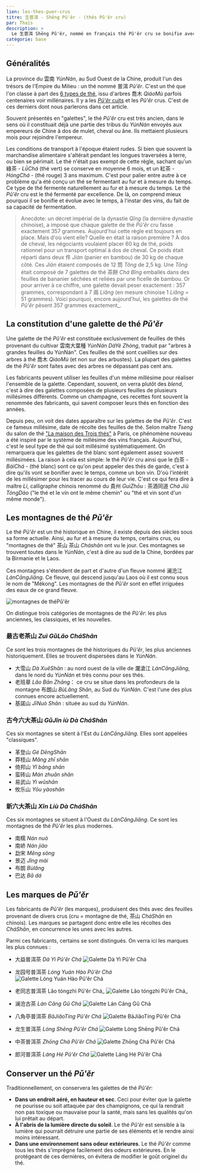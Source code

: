 ```yaml
---
lien: les-thes-puer-crus
titre: 生普洱 - Shēng Pǔ'ěr - (thés Pǔ'ěr cru) 
par: Thaïs
description: >
  Le 生普洱 Shēng Pǔ'ěr, nommé en français thé Pǔ'ěr cru se bonifie avec le temps, il est celui qui se rapproche le plus de l'esprit d'un vin, notamment grâce au fait qu'il soit désormais millésimé. 
catégorie: base
---
```


## Généralités

La province du 雲南 _YúnNán_, au Sud Ouest de la Chine, produit l'un des trésors de l'Empire du Milieu : un thé nommé 普洱 _Pǔ'ěr_. C'est un thé que l'on classe à part des [6 types de thé](/ressources/les-types-de-thes), issu d'arbres 喬木 _QiáoMù_ parfois centenaires voir millénaires. Il y a les [_Pǔ'ěr_ cuits](/ressources/les-thes-puer-cuits) et les _Pǔ'ěr_ crus. C'est de ces derniers dont nous parlerons dans cet article. 

Souvent présentés en "galettes", le thé _Pǔ'ěr_ cru est très ancien, dans le sens où il constituait déjà une partie des tribus du _YúnNán_ envoyés aux empereurs de Chine à dos de mulet, cheval ou âne. Ils mettaient plusieurs mois pour rejoindre l'empereur. 

Les conditions de transport à l'époque étaient rudes. Si bien que souvent la marchandise alimentaire s'altérait pendant les longues traversées à terre, ou bien se périmait. Le thé n'était pas exempt de cette règle, sachant qu'un 綠茶 - _LǜChá_ (thé vert) se conserve en moyenne 6 mois, et un 紅茶 - _HóngChá_ - (thé rouge) 3 ans maximum. C'est pour palier entre autre à ce problème qu'a été conçu un thé se fermentant au fur et à mesure du temps. Ce type de thé fermente naturellement au fur et à mesure du temps. 
Le thé _Pǔ'ěr_ cru est le thé fermenté par excellence. De là, on comprend mieux pourquoi il se bonifie et évolue avec le temps, à l'instar des vins, du fait de sa capacité de fermentation. 

> Anecdote: un décret impérial de la dynastie _Qīng_ (la dernière dynastie chinoise), a imposé que chaque galette de thé _Pǔ'ěr_ cru fasse exactement 357 grammes. 
> Aujourd'hui cette règle est toujours en place. Mais d'où vient elle? Quelle en était la raison première ?
> À dos de cheval, les négociants voulaient placer 60 kg de thé, poids rationnel pour un transport optimal à dos de cheval. Ce poids était réparti dans deux 件 _Jiàn_ (panier en bambou) de 30 kg de chaque côté. Ces _Jiàn_ étaient composés de 12 筒 _Tǒng_ de 2,5 kg. Une _Tǒng_ était composé de 7 galettes de thé 茶餅 _Chá Bǐng_ emballés dans des feuilles de bananier séchées et reliées par une ficelle de bambou.
> Or pour arriver à ce chiffre, une galette devait peser exactement : 357 grammes, correspondant à 7 兩 _Liǎng_ (en mesure chinoise 1 _Liǎng_ = 51 grammes). 
> Voici pourquoi, encore aujourd'hui, les galettes de thé _Pǔ'ěr_ pèsent 357 grammes exactement_.

## La constitution d'une galette de thé _Pǔ'ěr_

Une galette de thé _Pǔ'ěr_ est constituée exclusivement de feuilles de thés provenant du cultivar 雲南大葉種 _YúnNán DàYè Zhòng_, traduit par "arbres à grandes feuilles du YúnNán". Ces feuilles de thé sont cueillies sur des arbres à thé 喬木 _QiáoMù_ (et non sur des arbustes). La plupart des galettes de thé _Pǔ'ěr_ sont faites avec des arbres ne dépassant pas cent ans. 

Les fabricants peuvent utiliser les feuilles d'un même millésime pour réaliser l'ensemble de la galette. Cependant, souvent, on verra plutôt des _blend_, c'est à dire des galettes composées de plusieurs feuilles de plusieurs millésimes différents. Comme un champagne, ces recettes font souvent la renommée des fabricants, qui savent composer leurs thés en fonction des années. 

Depuis peu, on voit des dates apparaître sur les galettes de thé _Pǔ'ěr_. C'est ce fameux millésime, date de récolte des feuilles de thé. Selon maître _Tseng_ du salon de thé ["La maison des Trois thés"](https://www.facebook.com/lamaisondestroisthes/) à Paris, ce phénomène nouveau a été inspiré par le système de millésime des vins français. Aujourd'hui, c'est le seul type de thé qui soit millésimé systématiquement. On remarquera que les galettes de thé blanc sont également assez souvent millésimées. 
La raison à cela est simple: le thé _Pǔ'ěr_ cru ainsi que le 白茶 - _BáiChá_ - (thé blanc) sont ce qu'on peut appeler des thés de garde, c'est à dire qu'ils vont se bonifier avec le temps, comme un bon vin. D'où l'intérêt de les millésimer pour les tracer au cours de leur vie. C'est ce qui fera dire à maître _Li_, calligraphe chinois renommé du 貴州 _GuìZhōu_ : 茶酒同道
_Chá Jiǔ TóngDào_ ("le thé et le vin ont le même chemin" ou "thé et vin sont d'un même monde").

## Les montagnes de thé _Pǔ'ěr_ 

Le thé _Pǔ'ěr_ est un thé historique en Chine, il existe depuis des siècles sous sa forme actuelle. Ainsi, au fur et à mesure du temps, certains crus, ou "montagnes de thé" 茶山 茶山
_Cháshān_ ont vu le jour. Ces montagnes se trouvent toutes dans le _YúnNán_, c'est à dire au sud de la Chine, bordées par la Birmanie et le Laos. 

Ces montagnes s'étendent de part et d'autre d'un fleuve nommé 澜沧江 _LánCāngJiāng_. Ce fleuve, qui descend jusqu'au Laos où il est connu sous le nom de "Mékong". Les montagnes de thé _Pǔ'ěr_ sont en effet irriguées des eaux de ce grand fleuve. 

![montagnes de théPǔ'ěr](assets/media/puer-crus_chashan.png)

On distingue trois catégories de montagnes de thé _Pǔ'ěr_: les plus anciennes, les classiques, et les nouvelles. 

### 最古老茶山 _Zuì GǔLǎo CháShān_

Ce sont les trois montagnes de thé historiques du _Pǔ'ěr_, les plus anciennes historiquement. Elles se trouvent dispersées dans le _YúnNán_. 

- 大雪山 _Dà XuěShān_ : au nord ouest de la ville de 瀾滄江 _LánCāngJiāng_, dans le nord du _YúnNán_ et très connu pour ses thés. 
- 老班章 _Lǎo Bān Zhāng_： ce cru se situe dans les profondeurs de la montagne 布朗山 _BùLǎng Shān_, au Sud du _YúnNán_. C'est l'une des plus connues encore actuellement.
- 基諾山 _JīNuò Shān_ : située au sud du _YúnNán_.

### 古今六大茶山 _GǔJīn iù Dà CháShān_
Ces six montagnes se sitent à l'Est du _LánCāngJiāng_. Elles sont appelées "classiques".

- 革登山 _Gé DēngShān_
- 莽枝山 _Mǎng zhī shān_
- 倚邦山 _Yǐ bāng shān_
- 蛮砖山 _Mán zhuān shān_
- 易武山 _Yì wǔshān_
- 攸乐山 _Yōu yàoshān_

### 新六大茶山 _Xīn Liù Dà CháShān_

Ces six montagnes se situent à l'Ouest du _LánCāngJiāng_. Ce sont les montagnes de thé _Pǔ'ěr_ les plus modernes. 

- 南糯 _Nán nuò_
- 南峤 _Nán jiào_
- 勐宋 _Měng sòng_
- 景迈 _Jǐng mài_
- 布朗 _Bùlǎng_
- 巴达 _Bā dá_

## Les marques de _Pǔ'ěr_

Les fabricants de _Pǔ'ěr_ (les marques), produisent des thés avec des feuilles provenant de divers crus (cru = montagne de thé, 茶山 _CháShān_ en chinois). Les marques se partagent donc entre elle les récoltes des _CháShān_, en concurrence les unes avec les autres. 

Parmi ces fabricants, certains se sont distingués. On verra ici les marques les plus connues :

- 大益普洱茶 _Dà Yì Pǔ'ěr Chá_
![Galette _Dà Yì Pǔ'ěr Chá_](/assets/media/puer-crus_dayi.jpg)

- 龙园号普洱茶 _Lóng Yuán Hào Pǔ'ěr Chá_
![Galette _Lóng Yuán Hào Pǔ'ěr Chá_](/assets/media/puer-crus_longyuanhao.jpg)

- 老同志普洱茶 Lǎo tóngzhì Pǔ'ěr Chá_
![Galette Lǎo tóngzhì Pǔ'ěr Chá_](/assets/media/puer-crus_laotongzhi.jpg)

- 澜沧古茶 _Lán Cāng Gǔ Chá_
![Galette _Lán Cāng Gǔ Chá_](/assets/media/puer-crus_lancanggucha.jpg) 

- 八角亭普洱茶 _BāJiǎoTíng Pǔ'ěr Chá_
![Galette _BāJiǎoTíng Pǔ'ěr Chá_](/assets/media/puer-crus_bajiaoting.jpg)

- 龙生普洱茶 _Lóng Shēng Pǔ'ěr Chá_
![Galette _Lóng Shēng Pǔ'ěr Chá_](/assets/media/puer-crus_longsheng.jpg) 

- 中茶普洱茶 _Zhōng Chá Pǔ'ěr Chá_
![Galette _Zhōng Chá Pǔ'ěr Chá_](/assets/media/puer-crus_zhongcha.jpg) 

- 郎河普洱茶 _Láng Hé Pǔ'ěr Chá_
![Galette _Láng Hé Pǔ'ěr Chá_](/assets/media/puer-crus_langhe.jpg) 

## Conserver un thé _Pǔ'ěr_

Traditionnellement, on conservera les galettes de thé _Pǔ'ěr_:

- **Dans un endroit aéré, en hauteur et sec**. Ceci pour éviter que la galette ne pourisse ou soit attaquée par des champignons, ce qui la rendrait non pas toxique ou mauvaise pour la santé, mais sans les qualités qu'on lui prêtait au départ.  
- **À l'abris de la lumière directe du soleil**. Le thé _Pǔ'ěr_ est sensible à la lumière qui pourrait détruire une partie de ses éléments et le rendre ainsi moins intéressant. 
- **Dans une environnement sans odeur extérieures**. Le thé _Pǔ'ěr_ comme tous les thés s'imprègne facilement des odeurs extérieures. En le protégeant de ces dernières, on évitera de modifier le goût originel du thé. 
